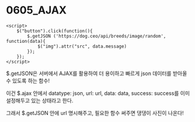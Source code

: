 # 0605_AJAX

    <script>
        $("button").click(function(){
            $.getJSON ('https://dog.ceo/api/breeds/image/random', function(data){
                $("img").attr("src", data.message)
            }); 
        });    
    </script>
   
   
  $.getJSON은 서버에서 AJAX를 활용하여 더 용이하고 빠르게 json 데이터를 받아올 수 있도록 하는 함수!
  
  이건 $.ajax 안에서 datatype: json, url: url, data: data, success: success를 이미 설정해두고 있는 상태라고 한다.
  
  그래서 $.getJSON 안에 url 명시해주고, 필요한 함수 써주면 댕댕이 사진이 나온다!
  
